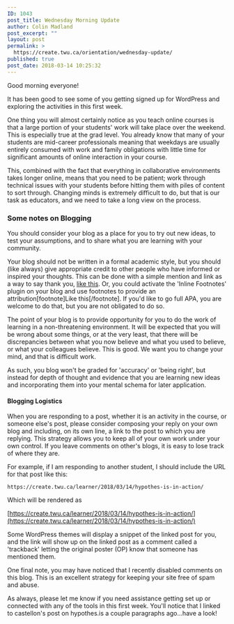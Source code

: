 ```yaml
---
ID: 1043
post_title: Wednesday Morning Update
author: Colin Madland
post_excerpt: ""
layout: post
permalink: >
  https://create.twu.ca/orientation/wednesday-update/
published: true
post_date: 2018-03-14 10:25:32
---
```

Good morning everyone!

It has been good to see some of you getting signed up for WordPress and exploring the activities in this first week.

One thing you will almost certainly notice as you teach online courses is that a large portion of your students' work will take place over the weekend. This is especially true at the grad level. You already know that many of your students are mid-career professionals meaning that weekdays are usually entirely consumed with work and family obligations with little time for significant amounts of online interaction in your course.

This, combined with the fact that everything in collaborative environments takes longer online, means that you need to be patient; work through technical issues with your students before hitting them with piles of content to sort through. Changing minds is extremely difficult to do, but that is our task as educators, and we need to take a long view on the process.

### Some notes on Blogging
You should consider your blog as a place for you to try out new ideas, to test your assumptions, and to share what you are learning with your community.

Your blog should not be written in a formal academic style, but you should (like always) give appropriate credit to other people who have informed or inspired your thoughts. This can be done with a simple mention and link as a way to say thank you, [like this](http://cogdogblog.com/2017/02/beautiful-benches-and-attribution/). Or, you could activate the 'Inline Footnotes' plugin on your blog and use footnotes to provide an attribution[footnote]Like this[/footnote]. If you'd like to go full APA, you are welcome to do that, but you are not obligated to do so.

The point of your blog is to provide opportunity for you to do the work of learning in a non-threatening environment. It will be expected that you will be wrong about some things, or at the very least, that there will be discrepancies between what you now believe and what you used to believe, or what your colleagues believe. This is good. We want you to change your mind, and that is difficult work.

As such, you blog won't be graded for 'accuracy' or 'being right', but instead for depth of thought and evidence that you are learning new ideas and incorporating them into your mental schema for later application.

#### Blogging Logistics
When you are responding to a post, whether it is an activity in the course, or someone else's post, please consider composing your reply on your own blog and including, on its own line, a link to the post to which you are replying. This strategy allows you to keep all of your own work under your own control. If you leave comments on other's blogs, it is easy to lose track of where they are.

For example, if I am responding to another student, I should include the URL for that post like this:
```
https://create.twu.ca/learner/2018/03/14/hypothes-is-in-action/
```

Which will be rendered as

[https://create.twu.ca/learner/2018/03/14/hypothes-is-in-action/](https://create.twu.ca/learner/2018/03/14/hypothes-is-in-action/)

Some WordPress themes will display a snippet of the linked post for you, and the link will show up on the linked post as a comment called a 'trackback' letting the original poster (OP) know that someone has mentioned them.

One final note, you may have noticed that I recently disabled comments on this blog. This is an excellent strategy for keeping your site free of spam and abuse.

As always, please let me know if you need assistance getting set up or connected with any of the tools in this first week. You'll notice that I linked to castellon's post on hypothes.is  a couple paragraphs ago...have a look!